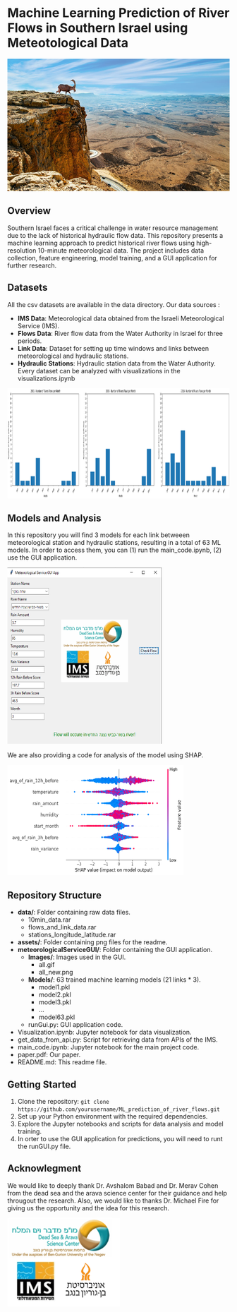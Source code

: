 # Machine Learning Prediction of River Flows in Southern Israel using Meteotological Data 

<img src="assets/southern.jpg" width="1000" height="300">

## Overview

Southern Israel faces a critical challenge in water resource management due to the lack of historical hydraulic flow data. This repository presents a machine learning approach to predict historical river flows using high-resolution 10-minute meteorological data. The project includes data collection, feature engineering, model training, and a GUI application for further research.


## Datasets

All the csv datasets are available in the data directory.
Our data sources :
- **IMS Data**: Meteorological data obtained from the Israeli Meteorological Service (IMS).
- **Flows Data**: River flow data from the Water Authority in Israel for three periods.
- **Link Data**: Dataset for setting up time windows and links between meteorological and hydraulic stations.
- **Hydraulic Stations**: Hydraulic station data from the Water Authority.
Every dataset can be analyzed with visualizations in the visualizations.ipynb

<img src="assets/2001-2006-2016-rain.png" width="1000" height="250">
<!-- <img src="https://github.com/idohersko/ML_prediction_of_river_flows/assets/66033664/abd8a864-e8ce-4029-80b0-30d1941dd994" width="500" height="300"> -->


## Models and Analysis
In this repository you will find 3 models for each link betweeen meteorological station and hydraulic stations, resulting in a total of 63 ML models. 
In order to access them, you can (1) run the main_code.ipynb, (2) use the GUI application. 


<img src="assets/gui_success.png" width="350" height="400">


We are also providing a code for analysis of the model using SHAP.

<img src="assets/avdat_xgboost_malemapal_shap_1.png" width="400" height="250">


## Repository Structure
- **data/**: Folder containing raw data files.
  - 10min_data.rar
  - flows_and_link_data.rar
  - stations_longitude_latitude.rar
- **assets/**: Folder containing png files for the readme.
- **meteorologicalServiceGUI/**: Folder containing the GUI application.
  - **Images/**: Images used in the GUI.
    - all.gif
    - all_new.png
  - **Models/**: 63 trained machine learning models (21 links * 3).
    - model1.pkl
    - model2.pkl
    - model3.pkl
    - ...
    - model63.pkl
  - runGui.py: GUI application code.
- Visualization.ipynb: Jupyter notebook for data visualization.
- get_data_from_api.py: Script for retrieving data from APIs of the IMS.
- main_code.ipynb: Jupyter notebook for the main project code.
- paper.pdf: Our paper. 
- README.md: This readme file.

## Getting Started
1. Clone the repository: `git clone https://github.com/yourusername/ML_prediction_of_river_flows.git`
2. Set up your Python environment with the required dependencies.
3. Explore the Jupyter notebooks and scripts for data analysis and model training.
4. In orter to use the GUI application for predictions, you will need to runt the runGUI.py file.

## Acknowlegment

We would like to deeply thank Dr. Avshalom Babad and Dr. Merav Cohen from the dead sea and the arava science center for their guidance and help througout the research.
Also, we would like to thanks Dr. Michael Fire for giving us the opportunity and the idea for this research.

![River Flow](meteorologicalServiceGUI/Images/all_new.png)


